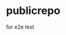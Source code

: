 # publicrepo
for e2e test






















































































































































































































































































































































































































































































































































































































































































































































































































































